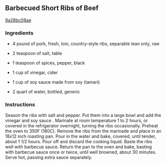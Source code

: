 ## Barbecued Short Ribs of Beef

[9a28bc08ae](https://recipeland.com/recipe/v/barbecued-short-ribs-of-beef-43229)

### Ingredients

 - 4 pound of pork, fresh, loin, country-style ribs, separable lean only, raw

 - 2 teaspoon of salt, table

 - 1 teaspoon of spices, pepper, black

 - 1 cup of vinegar, cider

 - 1 cup of soy sauce made from soy (tamari)

 - 2 quart of water, bottled, generic

### Instructions

Season the ribs with salt and pepper. Put them into a large bowl and add the vinegar and soy sauce . Marinate at room temperature 1 to 2 hours, or covered in the refrigerator overnight, turning the ribs occasionally. Preheat the oven to 350F (180C). Remove the ribs from the marinade and place in an 18x12 inch roasting pan. Pour in the water and bake, covered, until tender, about 1 1/2 hours. Pour off and discard the cooking liquid. Baste the ribs well with barbecue sauce. Return the pan to the oven and bake, basting with barbecue sauce once or twice, until well browned, about 30 minutes. Serve hot, passing extra sauce separately.